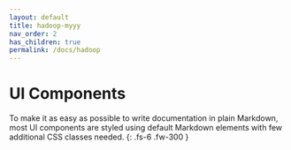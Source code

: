 ```yaml
---
layout: default
title: hadoop-myyy
nav_order: 2
has_children: true
permalink: /docs/hadoop
---
```


# UI Components

To make it as easy as possible to write documentation in plain Markdown, most UI components are styled using default Markdown elements with few additional CSS classes needed.
{: .fs-6 .fw-300 }
